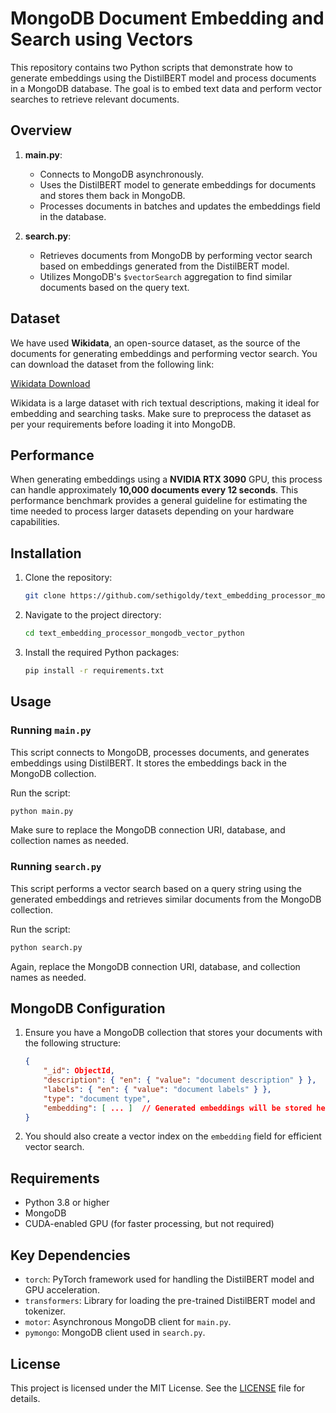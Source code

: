 # MongoDB Document Embedding and Search using Vectors

This repository contains two Python scripts that demonstrate how to generate embeddings using the DistilBERT model and process documents in a MongoDB database. The goal is to embed text data and perform vector searches to retrieve relevant documents.

## Overview

1. **main.py**: 
   - Connects to MongoDB asynchronously.
   - Uses the DistilBERT model to generate embeddings for documents and stores them back in MongoDB.
   - Processes documents in batches and updates the embeddings field in the database.

2. **search.py**:
   - Retrieves documents from MongoDB by performing vector search based on embeddings generated from the DistilBERT model.
   - Utilizes MongoDB's `$vectorSearch` aggregation to find similar documents based on the query text.

## Dataset

We have used **Wikidata**, an open-source dataset, as the source of the documents for generating embeddings and performing vector search. You can download the dataset from the following link:

[Wikidata Download](https://academictorrents.com/details/0852ef544a4694995fcbef7132477c688ded7d9a)

Wikidata is a large dataset with rich textual descriptions, making it ideal for embedding and searching tasks. Make sure to preprocess the dataset as per your requirements before loading it into MongoDB.

## Performance

When generating embeddings using a **NVIDIA RTX 3090** GPU, this process can handle approximately **10,000 documents every 12 seconds**. This performance benchmark provides a general guideline for estimating the time needed to process larger datasets depending on your hardware capabilities.

## Installation

1. Clone the repository:
   ```bash
   git clone https://github.com/sethigoldy/text_embedding_processor_mongodb_vector_python.git
   ```

2. Navigate to the project directory:
   ```bash
   cd text_embedding_processor_mongodb_vector_python
   ```

3. Install the required Python packages:
   ```bash
   pip install -r requirements.txt
   ```

## Usage

### Running `main.py`
This script connects to MongoDB, processes documents, and generates embeddings using DistilBERT. It stores the embeddings back in the MongoDB collection.

Run the script:
```bash
python main.py
```

Make sure to replace the MongoDB connection URI, database, and collection names as needed.

### Running `search.py`
This script performs a vector search based on a query string using the generated embeddings and retrieves similar documents from the MongoDB collection.

Run the script:
```bash
python search.py
```

Again, replace the MongoDB connection URI, database, and collection names as needed.

## MongoDB Configuration

1. Ensure you have a MongoDB collection that stores your documents with the following structure:
   ```json
   {
       "_id": ObjectId,
       "description": { "en": { "value": "document description" } },
       "labels": { "en": { "value": "document labels" } },
       "type": "document type",
       "embedding": [ ... ]  // Generated embeddings will be stored here
   }
   ```

2. You should also create a vector index on the `embedding` field for efficient vector search.

## Requirements

- Python 3.8 or higher
- MongoDB
- CUDA-enabled GPU (for faster processing, but not required)

## Key Dependencies

- `torch`: PyTorch framework used for handling the DistilBERT model and GPU acceleration.
- `transformers`: Library for loading the pre-trained DistilBERT model and tokenizer.
- `motor`: Asynchronous MongoDB client for `main.py`.
- `pymongo`: MongoDB client used in `search.py`.

## License

This project is licensed under the MIT License. See the [LICENSE](LICENSE) file for details.
